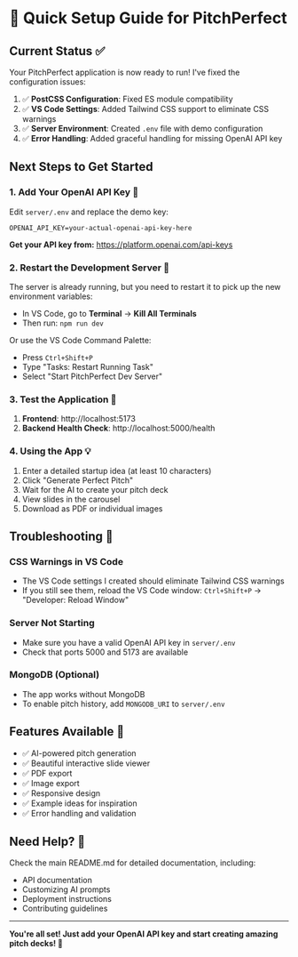# 🚀 Quick Setup Guide for PitchPerfect

## Current Status ✅

Your PitchPerfect application is now ready to run! I've fixed the configuration issues:

1. ✅ **PostCSS Configuration**: Fixed ES module compatibility
2. ✅ **VS Code Settings**: Added Tailwind CSS support to eliminate CSS warnings
3. ✅ **Server Environment**: Created `.env` file with demo configuration
4. ✅ **Error Handling**: Added graceful handling for missing OpenAI API key

## Next Steps to Get Started

### 1. Add Your OpenAI API Key 🔑

Edit `server/.env` and replace the demo key:

```env
OPENAI_API_KEY=your-actual-openai-api-key-here
```

**Get your API key from:** https://platform.openai.com/api-keys

### 2. Restart the Development Server 🔄

The server is already running, but you need to restart it to pick up the new environment variables:

- In VS Code, go to **Terminal** → **Kill All Terminals**
- Then run: `npm run dev`

Or use the VS Code Command Palette:
- Press `Ctrl+Shift+P`
- Type "Tasks: Restart Running Task"
- Select "Start PitchPerfect Dev Server"

### 3. Test the Application 🧪

1. **Frontend**: http://localhost:5173
2. **Backend Health Check**: http://localhost:5000/health

### 4. Using the App 💡

1. Enter a detailed startup idea (at least 10 characters)
2. Click "Generate Perfect Pitch" 
3. Wait for the AI to create your pitch deck
4. View slides in the carousel
5. Download as PDF or individual images

## Troubleshooting 🔧

### CSS Warnings in VS Code
- The VS Code settings I created should eliminate Tailwind CSS warnings
- If you still see them, reload the VS Code window: `Ctrl+Shift+P` → "Developer: Reload Window"

### Server Not Starting
- Make sure you have a valid OpenAI API key in `server/.env`
- Check that ports 5000 and 5173 are available

### MongoDB (Optional)
- The app works without MongoDB
- To enable pitch history, add `MONGODB_URI` to `server/.env`

## Features Available 🌟

- ✅ AI-powered pitch generation
- ✅ Beautiful interactive slide viewer
- ✅ PDF export
- ✅ Image export
- ✅ Responsive design
- ✅ Example ideas for inspiration
- ✅ Error handling and validation

## Need Help? 🤝

Check the main README.md for detailed documentation, including:
- API documentation
- Customizing AI prompts
- Deployment instructions
- Contributing guidelines

---

**You're all set! Just add your OpenAI API key and start creating amazing pitch decks! 🎉**
